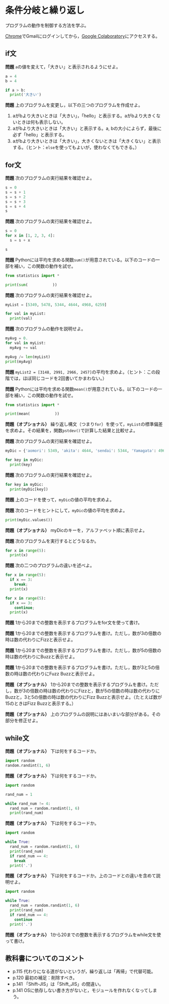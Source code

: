 # 条件分岐と繰り返し

プログラムの動作を制御する方法を学ぶ。

[Chrome](https://www.google.co.jp/chrome/)でGmailにログインしてから，[Google Colaboratory](https://research.google.com/colaboratory/)にアクセスする。

## if文

**問題** `a`の値を変えて，「大きい」と表示されるようにせよ。

```python
a = 4
b = 4

if a > b:
  print('大きい')

```

**問題** 上のプログラムを変更し，以下の三つのプログラムを作成せよ。

1. aがbより大きいときは「大きい」，「hello」と表示する。aがbより大きくないときは何も表示しない。
1. aがbより大きいときは「大きい」と表示する。a, bの大小によらず，最後に必ず「hello」と表示する。
1. aがbより大きいときは「大きい」，大きくないときは「大きくない」と表示する。（ヒント：`else`を使ってもよいが，使わなくてもできる。）

## for文

**問題** 次のプログラムの実行結果を確認せよ。

```python
s = 0
s = s + 1
s = s + 2
s = s + 3
s = s + 4
s
```

**問題** 次のプログラムの実行結果を確認せよ。

```python
s = 0
for x in [1, 2, 3, 4]:
  s = s + x

s
```

**問題** Pythonには平均を求める関数`sum()`が用意されている。以下のコードの一部を補い，この関数の動作を試せ。

```python
from statistics import *

print(sum(           ))
```

**問題** 次のプログラムの実行結果を確認せよ。

```python
myList = [5349, 5478, 5344, 4644, 4968, 6259]

for val in myList:
  print(val)

```

**問題** 次のプログラムの動作を説明せよ。

```python
myAvg = 0.
for val in myList:
  myAvg += val

myAvg /= len(myList)
print(myAvg)
```

**問題** `myList2 = [3148, 2991, 2966, 2457]`の平均を求めよ。（ヒント：この段階では，ほぼ同じコードを2回書いてかまわない。）

**問題** Pythonには平均を求める関数`mean()`が用意されている。以下のコードの一部を補い，この関数の動作を試せ。

```python
from statistics import *

print(mean(           ))
```

**問題（オプショナル）** 繰り返し構文（つまり`for`）を使って，`myList`の標準偏差を求めよ。その結果を，関数`pstdev()`で計算した結果と比較せよ。

**問題** 次のプログラムの実行結果を確認せよ。

```python
myDic = {'aomori': 5349, 'akita': 4644, 'sendai': 5344, 'Yamagata': 4968, 'fukushima': 6259, 'morioka': 5478}

for key in myDic:
  print(key)

```

**問題** 次のプログラムの実行結果を確認せよ。

```python
for key in myDic:
  print(myDic[key])

```

**問題** 上のコードを使って，`myDic`の値の平均を求めよ。

**問題** 次のコードをヒントにして，`myDic`の値の平均を求めよ。

```python
print(myDic.values())
```

**問題（オプショナル）** myDicのキーを，アルファベット順に表示せよ。


**問題** 次のプログラムを実行するとどうなるか。

```python
for x in range(5):
  print(x)

```

**問題** 次の二つのプログラムの違いを述べよ。

```python
for x in range(5):
  if x == 3:
    break;
  print(x)

```

```python
for x in range(5):
  if x == 3:
    continue;
  print(x)

```

**問題** 1から20までの整数を表示するプログラムをfor文を使って書け。

**問題** 1から20までの整数を表示するプログラムを書け。ただし，数が3の倍数の時は数の代わりにFizzと表示せよ。

**問題** 1から20までの整数を表示するプログラムを書け。ただし，数が5の倍数の時は数の代わりにBuzzと表示せよ。

**問題** 1から20までの整数を表示するプログラムを書け。ただし，数が3と5の倍数の時は数の代わりにFuzz Buzzと表示せよ。

**問題（オプショナル）** 1から20までの整数を表示するプログラムを書け。ただし，数が3の倍数の時は数の代わりにFizzと，数が5の倍数の時は数の代わりにBuzzと，3と5の倍数の時は数の代わりにFizz Buzzと表示せよ。（たとえば数が15のときはFizz Buzzと表示する。）

**問題（オプショナル）** 上のプログラムの説明にはあいまいな部分がある。その部分を修正せよ。


## while文

**問題（オプショナル）** 下は何をするコードか。

```python
import random
random.randint(1, 6)
```

**問題（オプショナル）** 下は何をするコードか。

```python
import random

rand_num = 1

while rand_num != 4:
  rand_num = random.randint(1, 6)
  print(rand_num)
```

**問題（オプショナル）** 下は何をするコードか。

```python
import random

while True:
  rand_num = random.randint(1, 6)
  print(rand_num)
  if rand_num == 4:
    break
  print('.')

```

**問題（オプショナル）** 下は何をするコードか。上のコードとの違いを含めて説明せよ。

```python
import random

while True:
  rand_num = random.randint(1, 6)
  print(rand_num)
  if rand_num == 4:
    continue
  print('.')

```

**問題（オプショナル）** 1から20までの整数を表示するプログラムをwhile文を使って書け。


## 教科書についてのコメント

* p.115 代わりになる道がないというが，繰り返しは「再帰」で代替可能。
* p.120 最初の補足：削除すべき。
* p.141 「Shift-JIS」は「Shift_JIS」の間違い。
* p.141 OSに依存しない書き方がないと，モジュールを作れなくなってしまう。
